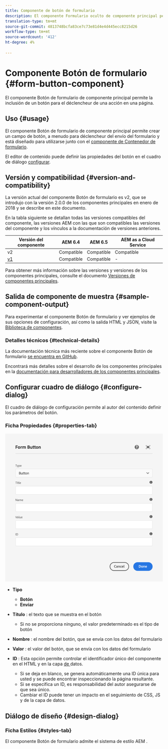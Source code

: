 ```yaml
---
title: Componente de botón de formulario
description: El componente Formulario oculto de componente principal permite incluir un campo oculto en un formulario.
translation-type: tm+mt
source-git-commit: 4813748bcfa83ce7c73e81d4e4d445ecc8215d26
workflow-type: tm+mt
source-wordcount: '412'
ht-degree: 4%

---
```



# Componente Botón de formulario {#form-button-component}

El componente Botón de formulario de componente principal permite la inclusión de un botón para el déclencheur de una acción en una página.

## Uso {#usage}

El componente Botón de formulario de componente principal permite crear un campo de botón, a menudo para déclencheur del envío del formulario y está diseñado para utilizarse junto con el [componente de Contenedor de formulario](form-container.md).

El editor de contenido puede definir las propiedades del botón en el cuadro de diálogo [configurar](#configure-dialog).

## Versión y compatibilidad {#version-and-compatibility}

La versión actual del componente Botón de formulario es v2, que se introdujo con la versión 2.0.0 de los componentes principales en enero de 2018 y se describe en este documento.

En la tabla siguiente se detallan todas las versiones compatibles del componente, las versiones AEM con las que son compatibles las versiones del componente y los vínculos a la documentación de versiones anteriores.

| Versión del componente | AEM 6.4   | AEM 6.5 | AEM as a Cloud Service |
|--- |--- |--- |---|
| v2 | Compatible | Compatible | Compatible |
| [v1](/help/components/v1/form-button-v1.md) | Compatible | Compatible | - |

Para obtener más información sobre las versiones y versiones de los componentes principales, consulte el documento [Versiones de componentes principales](/help/versions.md).

## Salida de componente de muestra {#sample-component-output}

Para experimentar el componente Botón de formulario y ver ejemplos de sus opciones de configuración, así como la salida HTML y JSON, visite la [Biblioteca de componentes](https://adobe.com/go/aem_cmp_library_form_button).

### Detalles técnicos {#technical-details}

La documentación técnica más reciente sobre el componente Botón de formulario [se encuentra en GitHub](https://adobe.com/go/aem_cmp_tech_form_button_v2).

Encontrará más detalles sobre el desarrollo de los componentes principales en la [documentación para desarrolladores de los componentes principales](/help/developing/overview.md).

## Configurar cuadro de diálogo {#configure-dialog}

El cuadro de diálogo de configuración permite al autor del contenido definir los parámetros del botón.

### Ficha Propiedades {#properties-tab}

![Cuadro de diálogo de edición del componente Botón de formulario](/help/assets/form-button-edit.png)

* **Tipo**

   * **Botón**
   * **Enviar**

* **Título** : el texto que se muestra en el botón

   * Si no se proporciona ninguno, el valor predeterminado es el tipo de botón

* **Nombre** : el nombre del botón, que se envía con los datos del formulario
* **Valor** : el valor del botón, que se envía con los datos del formulario

* **ID** : Esta opción permite controlar el identificador único del componente en el HTML y en la capa [ de ](/help/developing/data-layer/overview.md)datos.
   * Si se deja en blanco, se genera automáticamente una ID única para usted y se puede encontrar inspeccionando la página resultante.
   * Si se especifica un ID, es responsabilidad del autor asegurarse de que sea único.
   * Cambiar el ID puede tener un impacto en el seguimiento de CSS, JS y de la capa de datos.

## Diálogo de diseño {#design-dialog}

### Ficha Estilos {#styles-tab}

El componente Botón de formulario admite el sistema de estilo AEM [](/help/get-started/authoring.md#component-styling).
